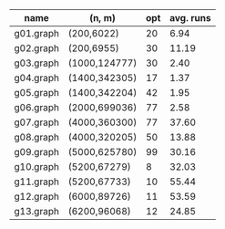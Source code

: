 |            name |          (n, m) |       opt | avg. runs |
|-----------------|-----------------|-----------|-----------|
|       g01.graph |      (200,6022) |        20 |      6.94 |
|       g02.graph |      (200,6955) |        30 |     11.19 |
|       g03.graph |   (1000,124777) |        30 |      2.40 |
|       g04.graph |   (1400,342305) |        17 |      1.37 |
|       g05.graph |   (1400,342204) |        42 |      1.95 |
|       g06.graph |   (2000,699036) |        77 |      2.58 |
|       g07.graph |   (4000,360300) |        77 |     37.60 |
|       g08.graph |   (4000,320205) |        50 |     13.88 |
|       g09.graph |   (5000,625780) |        99 |     30.16 |
|       g10.graph |    (5200,67279) |         8 |     32.03 |
|       g11.graph |    (5200,67733) |        10 |     55.44 |
|       g12.graph |    (6000,89726) |        11 |     53.59 |
|       g13.graph |    (6200,96068) |        12 |     24.85 |
